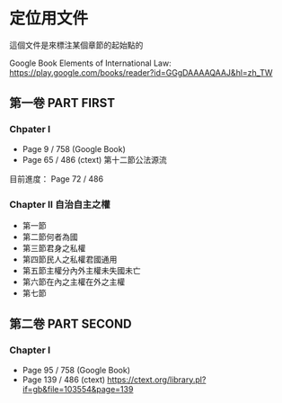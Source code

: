 # 定位用文件


這個文件是來標注某個章節的起始點的

Google Book Elements of International Law: https://play.google.com/books/reader?id=GGgDAAAAQAAJ&hl=zh_TW

## 第一卷 PART FIRST

### Chpater I
* Page 9 / 758 (Google Book)
* Page 65 / 486 (ctext)
第十二節公法源流

目前進度： Page 72 / 486

### Chapter II 自治自主之權
* 第一節 
* 第二節何者為國
* 第三節君身之私權
* 第四節民人之私權君國通用
* 第五節主權分內外主權未失國未亡 
* 第六節在內之主權在外之主權
* 第七節




## 第二卷 PART SECOND

### Chapter I
* Page 95 / 758 (Google Book)
* Page 139 / 486 (ctext)
https://ctext.org/library.pl?if=gb&file=103554&page=139
